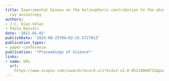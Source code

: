 ```yaml
---
title: Experimental biases on the heliospheric contribution to the observed TeV cosmic
  ray anisotropy
authors:
- J.C. Díaz-Vélez
- Paolo Desiati
date: '2021-01-01'
publishDate: '2025-08-25T04:02:25.572791Z'
publication_types:
- paper-conference
publication: '*Proceedings of Science*'
links:
- name: URL
  url: 
    https://www.scopus.com/inward/record.uri?eid=2-s2.0-85214060731&partnerID=40&md5=77b7d208a043511b5041b66d45550807
---
```


